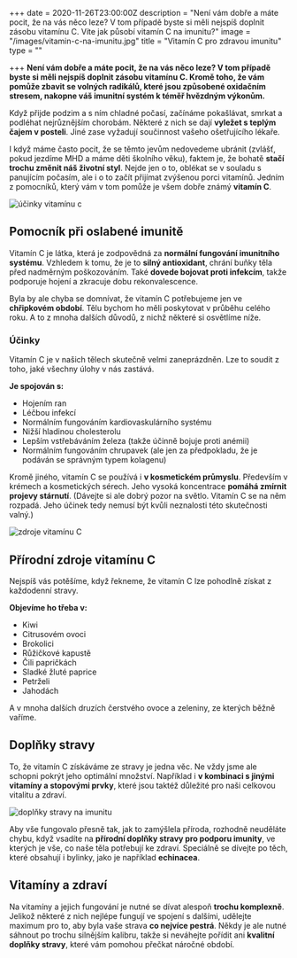 +++
date = 2020-11-26T23:00:00Z
description = "Není vám dobře a máte pocit, že na vás něco leze? V tom případě byste si měli nejspíš doplnit zásobu vitamínu C. Víte jak působí vitamín C na imunitu?"
image = "/images/vitamin-c-na-imunitu.jpg"
title = "Vitamín C pro zdravou imunitu"
type = ""

+++
**Není vám dobře a máte pocit, že na vás něco leze? V tom případě byste si měli nejspíš doplnit zásobu vitamínu C. Kromě toho, že vám pomůže zbavit se volných radikálů, které jsou způsobené oxidačním stresem, nakopne váš imunitní systém k téměř hvězdným výkonům.**

Když přijde podzim a s ním chladné počasí, začínáme pokašlávat, smrkat a podléhat nejrůznějším chorobám. Některé z nich se dají **vyležet s teplým čajem v posteli**. Jiné zase vyžadují součinnost vašeho ošetřujícího lékaře.

I když máme často pocit, že se těmto jevům nedovedeme ubránit (zvlášť, pokud jezdíme MHD a máme děti školního věku), faktem je, že bohatě **stačí trochu změnit náš životní styl**. Nejde jen o to, oblékat se v souladu s panujícím počasím, ale i o to začít přijímat zvýšenou porci vitamínů. Jedním z pomocníků, který vám v tom pomůže je všem dobře známý **vitamín C**.

![účinky vitamínu c](/images/ucinky-vitaminu-c.jpg)

## Pomocník při oslabené imunitě

Vitamín C je látka, která je zodpovědná za **normální fungování imunitního systému**. Vzhledem k tomu, že je to **silný antioxidant**, chrání buňky těla před nadměrným poškozováním. Také **dovede bojovat proti infekcím**, takže podporuje hojení a zkracuje dobu rekonvalescence.

Byla by ale chyba se domnívat, že vitamín C potřebujeme jen ve **chřipkovém období**. Tělu bychom ho měli poskytovat v průběhu celého roku. A to z mnoha dalších důvodů, z nichž některé si osvětlíme níže.

### Účinky

Vitamín C je v našich tělech skutečně velmi zaneprázdněn. Lze to soudit z toho, jaké všechny úlohy v nás zastává.

**Je spojován s:**

* Hojením ran
* Léčbou infekcí
* Normálním fungováním kardiovaskulárního systému
* Nižší hladinou cholesterolu
* Lepším vstřebáváním železa (takže účinně bojuje proti anémii)
* Normálním fungováním chrupavek (ale jen za předpokladu, že je podáván se správným typem kolagenu)

Kromě jiného, vitamín C se používá i **v kosmetickém průmyslu**. Především v krémech a kosmetických sérech. Jeho vysoká koncentrace **pomáhá zmírnit projevy stárnutí**. (Dávejte si ale dobrý pozor na světlo. Vitamín C se na něm rozpadá. Jeho účinek tedy nemusí být kvůli neznalosti této skutečnosti valný.)

![zdroje vitamínu C](/images/zdroje-vitaminu-c.jpg)

## Přírodní zdroje vitamínu C

Nejspíš vás potěšíme, když řekneme, že vitamín C lze pohodlně získat z každodenní stravy.

**Objevíme ho třeba v:**

* Kiwi
* Citrusovém ovoci
* Brokolici
* Růžičkové kapustě
* Čili papričkách
* Sladké žluté paprice
* Petrželi
* Jahodách

A v mnoha dalších druzích čerstvého ovoce a zeleniny, ze kterých běžně vaříme.

## Doplňky stravy

To, že vitamín C získáváme ze stravy je jedna věc. Ne vždy jsme ale schopni pokrýt jeho optimální množství. Například i **v kombinaci s jinými vitamíny a stopovými prvky**, které jsou taktéž důležité pro naši celkovou vitalitu a zdraví.

![doplňky stravy na imunitu](/images/doplnky-stravy-na-imunitu.jpg)

Aby vše fungovalo přesně tak, jak to zamýšlela příroda, rozhodně neuděláte chybu, když vsadíte na **přírodní doplňky stravy pro podporu imunity**, ve kterých je vše, co naše těla potřebují ke zdraví. Speciálně se dívejte po těch, které obsahují i bylinky, jako je například **echinacea**.

## Vitamíny a zdraví

Na vitamíny a jejich fungování je nutné se dívat alespoň **trochu komplexně**. Jelikož některé z nich nejlépe fungují ve spojení s dalšími, udělejte maximum pro to, aby byla vaše strava **co nejvíce pestrá**. Někdy je ale nutné sáhnout po trochu silnějším kalibru, takže si neváhejte pořídit ani **kvalitní doplňky stravy**, které vám pomohou přečkat náročné období.